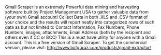 Gmail Scraper is an extremely Powerful data mining and harvesting software built by Project Management USA to gather valuable data from (your own) Gmail account! Collect Data in both .XLS and .CSV format of your choice and the results will report neatly into categorized rows of such data as but not limited to Contact Information, Fax Numbers, Phone Numbers, images, attachments, Email Address (both by the recipient and others even if CC or BCC) This is a must have utility for anyone with a Gmail account.
This is a free version of Gmail Scraper. To get the commercial version, please visit:
http://www.botguruz.com/products/gmail-extractor/
